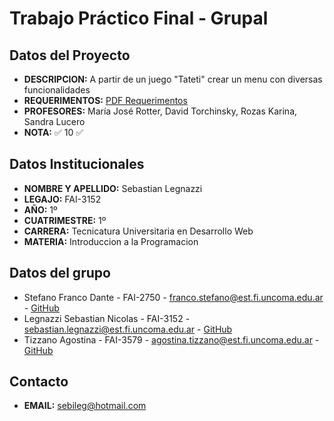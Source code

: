 # Trabajo Práctico Final - Grupal
## Datos del Proyecto
- **DESCRIPCION:** A partir de un juego "Tateti" crear un menu con diversas funcionalidades 
- **REQUERIMENTOS:** [PDF Requerimentos](https://drive.google.com/file/d/1gEW1ORJWiTaUKL9KNTzv1EnFjFbhqDyh/view?usp=sharing)
- **PROFESORES:** María José Rotter, David Torchinsky, Rozas Karina, Sandra Lucero
- **NOTA:** :white_check_mark: 10 :white_check_mark:
## Datos Institucionales
- **NOMBRE Y APELLIDO:** Sebastian Legnazzi
- **LEGAJO:** FAI-3152
- **AÑO:** 1º
- **CUATRIMESTRE:** 1º
- **CARRERA:** Tecnicatura Universitaria en Desarrollo Web
- **MATERIA:** Introduccion a la Programacion
## Datos del grupo
- Stefano Franco Dante - FAI-2750 - franco.stefano@est.fi.uncoma.edu.ar - [GitHub](https://github.com/francoDanteStefano)
- Legnazzi Sebastian Nicolas - FAI-3152 - sebastian.legnazzi@est.fi.uncoma.edu.ar - [GitHub](https://github.com/SebastianLegnazzi)
- Tizzano Agostina - FAI-3579 - agostina.tizzano@est.fi.uncoma.edu.ar - [GitHub](https://github.com/agostita)
## Contacto
- **EMAIL:** sebileg@hotmail.com
